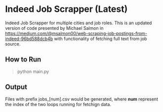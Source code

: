 # Indeed Job Scrapper (Latest)

Indeed Job Scrapper for multiple cities and job roles. This is an updated version of code presented by Michael Salmon in https://medium.com/@msalmon00/web-scraping-job-postings-from-indeed-96bd588dcb4b with functionality of fetching full text from job source.

## How to Run

> python main.py

## Output

Files with prefix jobs_[num].csv would be generated, where **num** represent the index of the two loops running for fetchign data.
